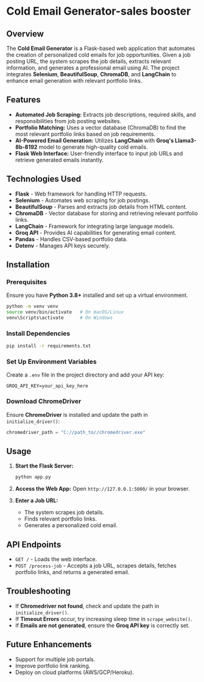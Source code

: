 # Cold Email Generator-sales booster

## Overview

The **Cold Email Generator** is a Flask-based web application that
automates the creation of personalized cold emails for job
opportunities. Given a job posting URL, the system scrapes the job
details, extracts relevant information, and generates a professional
email using AI. The project integrates **Selenium**, **BeautifulSoup**,
**ChromaDB**, and **LangChain** to enhance email generation with
relevant portfolio links.

## Features

-   **Automated Job Scraping:** Extracts job descriptions, required
    skills, and responsibilities from job posting websites.
-   **Portfolio Matching:** Uses a vector database (ChromaDB) to find
    the most relevant portfolio links based on job requirements.
-   **AI-Powered Email Generation:** Utilizes **LangChain** with
    **Groq's Llama3-8b-8192** model to generate high-quality cold
    emails.
-   **Flask Web Interface:** User-friendly interface to input job URLs
    and retrieve generated emails instantly.

## Technologies Used

-   **Flask** - Web framework for handling HTTP requests.
-   **Selenium** - Automates web scraping for job postings.
-   **BeautifulSoup** - Parses and extracts job details from HTML
    content.
-   **ChromaDB** - Vector database for storing and retrieving relevant
    portfolio links.
-   **LangChain** - Framework for integrating large language models.
-   **Groq API** - Provides AI capabilities for generating email
    content.
-   **Pandas** - Handles CSV-based portfolio data.
-   **Dotenv** - Manages API keys securely.

## Installation

### Prerequisites

Ensure you have **Python 3.8+** installed and set up a virtual
environment.

``` sh
python -m venv venv
source venv/bin/activate   # On macOS/Linux
venv\Scripts\activate      # On Windows
```

### Install Dependencies

``` sh
pip install -r requirements.txt
```

### Set Up Environment Variables

Create a `.env` file in the project directory and add your API key:

``` env
GROQ_API_KEY=your_api_key_here
```

### Download ChromeDriver

Ensure **ChromeDriver** is installed and update the path in
`initialize_driver()`:

``` python
chromedriver_path = "C://path_to//chromedriver.exe"
```

## Usage

1.  **Start the Flask Server:**

    ``` sh
    python app.py
    ```

2.  **Access the Web App:** Open `http://127.0.0.1:5000/` in your
    browser.

3.  **Enter a Job URL:**

    -   The system scrapes job details.
    -   Finds relevant portfolio links.
    -   Generates a personalized cold email.

## API Endpoints

-   `GET /` - Loads the web interface.
-   `POST /process-job` - Accepts a job URL, scrapes details, fetches
    portfolio links, and returns a generated email.

## Troubleshooting

-   If **Chromedriver not found**, check and update the path in
    `initialize_driver()`.
-   If **Timeout Errors** occur, try increasing sleep time in
    `scrape_website()`.
-   If **Emails are not generated**, ensure the **Groq API key** is
    correctly set.

## Future Enhancements

-   Support for multiple job portals.
-   Improve portfolio link ranking.
-   Deploy on cloud platforms (AWS/GCP/Heroku).

